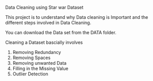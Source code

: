 Data Cleaning using Star war Dataset

This project is to understand why Data cleaning is Important and the different steps involved in Data Cleaning.

You can download the Data set from the DATA folder.

Cleaning a Dataset bascially involves
1) Removing Redundancy
2) Removing Spaces
3) Removing unwanted Data
4) Filling in the Missing Value
5) Outlier Detection
